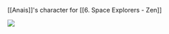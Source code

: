 
 [[Anais]]'s character for [[6. Space Explorers - Zen]]

![](https://lh7-us.googleusercontent.com/Uj2iuLh5fwiORizG6hO4crAJQcTwDVlKzpOMfP6hc9MaaDUVMEtMA12hFvmjxrev3_P2_9moFNJcgTQnqjKJYtsF9hFWT9pk-EyReYy7kbJIB-hVkv0oM2mZoH-dudDrRkjVSIfiajzyJpeQ9rGJaA)



  
  
  




